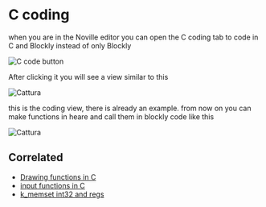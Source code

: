 # C coding
when you are in the Noville editor you can open the C coding tab to code in C and Blockly instead of only Blockly

![C code button](https://github.com/Samma2009/NovilleOSM/assets/81291107/0850209d-c21b-471a-9273-a7417c7617a9)

After clicking it you will see a view similar to this

![Cattura](https://github.com/Samma2009/NovilleOSM/assets/81291107/2dab8b85-fd5f-473e-827f-2ee02b6213e1)

this is the coding view, there is already an example. from now on you can make functions in heare and call them in blockly code like this 

![Cattura](https://github.com/Samma2009/NovilleOSM/assets/81291107/5f7e601c-e72f-4603-97b6-63b7bb03a69e)

## Correlated
- [Drawing functions in C]()
- [input functions in C]()
- [k_memset int32 and regs]()
